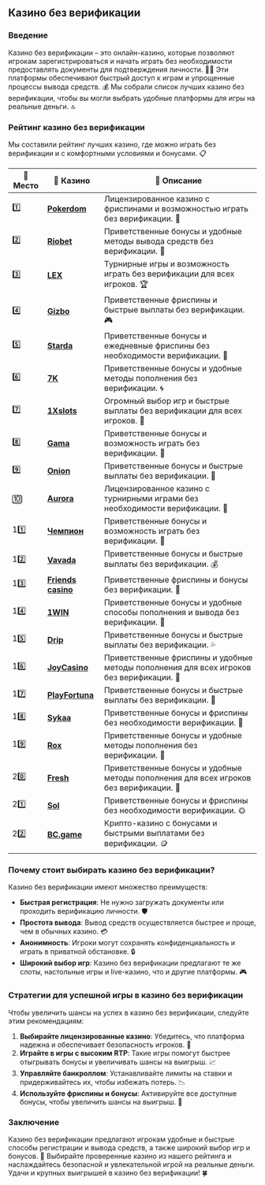 ## Казино без верификации

### Введение
Казино без верификации – это онлайн-казино, которые позволяют игрокам зарегистрироваться и начать играть без необходимости предоставлять документы для подтверждения личности. 🎰💎 Эти платформы обеспечивают быстрый доступ к играм и упрощенные процессы вывода средств. 💰 Мы собрали список лучших казино без верификации, чтобы вы могли выбрать удобные платформы для игры на реальные деньги. 🔝

### Рейтинг казино без верификации
Мы составили рейтинг лучших казино, где можно играть без верификации и с комфортными условиями и бонусами. 📋

| 🥇 **Место** | 🎰 **Казино** | 💬 **Описание** |
|-------------|-------------|----------------|
| 1️⃣ | [**Pokerdom**](https://brandplay.link/4k77v2yx) | Лицензированное казино с фриспинами и возможностью играть без верификации. 🎁 |
| 2️⃣ | [**Riobet**](https://brandplay.link/7xBLTPyj) | Приветственные бонусы и удобные методы вывода средств без верификации. 🤑 |
| 3️⃣ | [**LEX**](https://brandplay.link/zW4hdDFV) | Турнирные игры и возможность играть без верификации для всех игроков. 🏆 |
| 4️⃣ | [**Gizbo**](https://brandplay.link/bprXw4YV) | Приветственные фриспины и быстрые выплаты без верификации. 🎮 |
| 5️⃣ | [**Starda**](https://brandplay.link/fB7xwRFL) | Приветственные бонусы и ежедневные фриспины без необходимости верификации. 🌟 |
| 6️⃣ | [**7K**](https://brandplay.link/BvQyFShp) | Приветственные бонусы и удобные методы пополнения без верификации. 🌀 |
| 7️⃣ | [**1Xslots**](https://brandplay.link/hSB1khtr) | Огромный выбор игр и быстрые выплаты без верификации для всех игроков. 🎰 |
| 8️⃣ | [**Gama**](https://brandplay.link/j6NMKsDz) | Приветственные бонусы и возможность играть без верификации. 🧩 |
| 9️⃣ | [**Onion**](https://brandplay.link/zBGRVpQ9) | Приветственные бонусы и быстрые выплаты без верификации. 💎 |
| 🔟 | [**Aurora**](https://10trafic-stat2.com/click/668546556bcc6313411604bd/6766/13032/subaccount) | Лицензированное казино с турнирными играми без необходимости верификации. 🚀 |
| 11️⃣ | [**Чемпион**](https://temon-gter.cfd/go/lRq?p80412p304504pcc44t17455) | Приветственные бонусы и возможность играть без верификации. 🥇 |
| 12️⃣ | [**Vavada**](https://vavadapartner.pro/?promo=ea5c9275-6854-4505-94fc-95ab18221945-linkb2) | Приветственные бонусы и быстрые выплаты без верификации. 💰 |
| 13️⃣ | [**Friends casino**](https://gofriends.vc/linkb2) | Приветственные фриспины и бонусы без верификации. 👯 |
| 14️⃣ | [**1WIN**](https://brandplay.link/smXVpBbG) | Приветственные бонусы и удобные способы пополнения и вывода без верификации. 🎲 |
| 15️⃣ | [**Drip**](https://drp-ircp01.com/c07e6a3db) | Приветственные бонусы и быстрые выплаты без верификации. 💦 |
| 16️⃣ | [**JoyCasino**](https://rpc30.call2me.pro/?/ru/registration?apkpop=0&partner=p24970p3291217pc98f) | Приветственные фриспины и удобные методы пополнения для всех игроков без верификации. 🎉 |
| 17️⃣ | [**PlayFortuna**](https://fortunapromo.net/alt/playfortuna/registration?0dc4a9362a71feb7e3f165fb8e766f70) | Приветственные бонусы и быстрые выплаты без верификации. 💎 |
| 18️⃣ | [**Sykaa**](https://s-two-way.com/?source=linkb2&pid=30697) | Приветственные бонусы и фриспины без необходимости верификации. 🌈 |
| 19️⃣ | [**Rox**](https://rox-pvwfpjgcxe.com/cb1ee18a5) | Приветственные бонусы и удобные методы пополнения без верификации. 💸 |
| 20️⃣ | [**Fresh**](https://fresh-eumwkxwao.com/c3f7b485d) | Приветственные бонусы и удобные методы пополнения для всех игроков без верификации. 🥑 |
| 21️⃣ | [**Sol**](https://sol-mmtdzfbaco.com/cb2415bca) | Приветственные бонусы и фриспины без необходимости верификации. 🌞 |
| 22️⃣ | [**BC.game**](https://partnerbcgame.com/dcc53d441) | Крипто-казино с бонусами и быстрыми выплатами без верификации. 🪙 |

### Почему стоит выбирать казино без верификации?
Казино без верификации имеют множество преимуществ:

- **Быстрая регистрация**: Не нужно загружать документы или проходить верификацию личности. 🛡️
- **Простота вывода**: Вывод средств осуществляется быстрее и проще, чем в обычных казино. 💳
- **Анонимность**: Игроки могут сохранять конфиденциальность и играть в приватной обстановке. 🔒
- **Широкий выбор игр**: Казино без верификации предлагают те же слоты, настольные игры и live-казино, что и другие платформы. 🎮

### Стратегии для успешной игры в казино без верификации
Чтобы увеличить шансы на успех в казино без верификации, следуйте этим рекомендациям:

1. **Выбирайте лицензированные казино**: Убедитесь, что платформа надежна и обеспечивает безопасность игроков. 📜
2. **Играйте в игры с высоким RTP**: Такие игры помогут быстрее отыгрывать бонусы и увеличивать шансы на выигрыш. 📈
3. **Управляйте банкроллом**: Устанавливайте лимиты на ставки и придерживайтесь их, чтобы избежать потерь. 📉
4. **Используйте фриспины и бонусы**: Активируйте все доступные бонусы, чтобы увеличить шансы на выигрыш. 💎

### Заключение
Казино без верификации предлагают игрокам удобные и быстрые способы регистрации и вывода средств, а также широкий выбор игр и бонусов. 💸 Выбирайте проверенные казино из нашего рейтинга и наслаждайтесь безопасной и увлекательной игрой на реальные деньги. Удачи и крупных выигрышей в казино без верификации! 🍀
